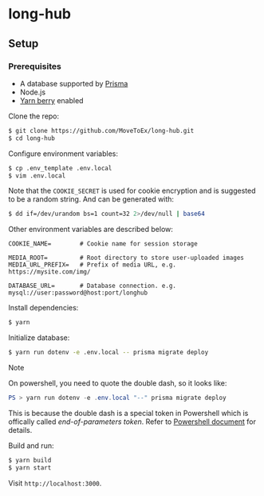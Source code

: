
# long-hub

## Setup

### Prerequisites

- A database supported by [Prisma](https://www.prisma.io/docs/orm/reference/supported-databases)
- Node.js
- [Yarn berry](https://yarnpkg.com/migration/overview) enabled

Clone the repo:

```sh
$ git clone https://github.com/MoveToEx/long-hub.git
$ cd long-hub
```

Configure environment variables:

```sh
$ cp .env_template .env.local
$ vim .env.local
```

Note that the `COOKIE_SECRET` is used for cookie encryption and is suggested to be a random string. And can be generated with:

```sh
$ dd if=/dev/urandom bs=1 count=32 2>/dev/null | base64
```

Other environment variables are described below:

```
COOKIE_NAME=        # Cookie name for session storage

MEDIA_ROOT=         # Root directory to store user-uploaded images
MEDIA_URL_PREFIX=   # Prefix of media URL, e.g. https://mysite.com/img/

DATABASE_URL=       # Database connection. e.g. mysql://user:password@host:port/longhub
```

Install dependencies:

```sh
$ yarn
```

Initialize database:

```sh
$ yarn run dotenv -e .env.local -- prisma migrate deploy
```

> [!NOTE]
> On powershell, you need to quote the double dash, so it looks like:
> ```powershell
> PS > yarn run dotenv -e .env.local "--" prisma migrate deploy
> ```
> This is because the double dash is a special token in Powershell which is offically called _end-of-parameters token_. Refer to [Powershell document](https://learn.microsoft.com/en-us/powershell/module/microsoft.powershell.core/about/about_parsing?view=powershell-7.4#the-end-of-parameters-token) for details.

Build and run:

```sh
$ yarn build
$ yarn start
```

Visit `http://localhost:3000`.
